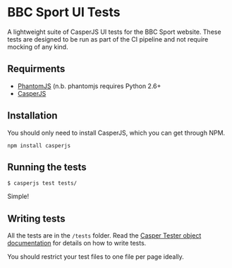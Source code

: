 BBC Sport UI Tests
==================

A lightweight suite of CasperJS UI tests for the BBC Sport website. These tests are designed to be run as part of the CI pipeline and not require mocking of any kind.

Requirments
-----------

* [PhantomJS](http://phantomjs.org) (n.b. phantomjs requires Python 2.6+
* [CasperJS](http://www.casperjs.org)

Installation
------------

You should only need to install CasperJS, which you can get through NPM.

``npm install casperjs``

Running the tests
-----------------

``$ casperjs test tests/``

Simple!

Writing tests
-------------

All the tests are in the `/tests` folder. Read the [Casper Tester object documentation](http://docs.casperjs.org/en/latest/testing.html) for details on how to write tests.

You should restrict your test files to one file per page ideally.
